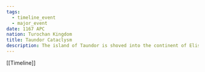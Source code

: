 ```yaml
---
tags:
  - timeline_event
  - major_event
date: 1167 APC
nation: Turochan Kingdom
title: Taundor Cataclysm
description: The island of Taundor is shoved into the continent of Elisus, leading to the eventual formation of the [[Turochan Kingdom Overview|Turochan Kingdom]]
---
```

[[Timeline]]